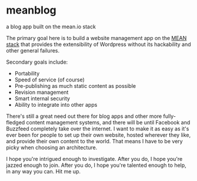 # meanblog
a blog app built on the mean.io stack


The primary goal here is to build a website management app on the [MEAN stack](http://mean.io) that provides the extensibility of Wordpress without its hackability and other general failures.

Secondary goals include:
- Portability
- Speed of service (of course)
- Pre-publishing as much static content as possible
- Revision management
- Smart internal security
- Ability to integrate into other apps

There's still a great need out there for blog apps and other more fully-fledged content management systems, and there will be until Facebook and Buzzfeed completely take over the internet. I want to make it as easy as it's ever been for people to set up their own website, hosted wherever they like, and provide their own content to the world. That means I have to be very picky when choosing an architecture.

I hope you're intrigued enough to investigate. After you do, I hope you're jazzed enough to join. After you do, I hope you're talented enough to help, in any way you can. Hit me up.
